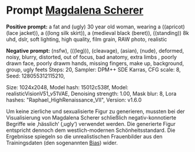# Prompt [Magdalena Scherer](https://www.bauernkrieg-bw.de/uffrur-ausstellung/ki-im-museum)

**Positive prompt:** a fat and (ugly) 30 year old woman, wearing a ((apricot) (lace jacket)), a ((long silk skirt)), a (medieval black (beret)), ((standing)) 8k uhd, dslr, soft lighting, high quality, film grain, RAW photo, realistic

**Negative prompt:** (nsfw), (((leg))), (cleavage), (asian), (nude), deformed, noisy, blurry, distorted, out of focus, bad anatomy, extra limbs , poorly drawn face, poorly drawm hands, missing fingers, make up, background, group, ugly feets
Steps: 20, Sampler: DPM++ SDE Karras, CFG scale: 8, Seed: 128055312115210,

Size: 1024x2048, Model hash: 15012c538f, Model: realisticVisionV51_v51VAE,
Denoising strength: 1.00, Mask blur: 8, Lora hashes: "Raphael_HighRenaissance_VII", Version: v1.6.0



Um keine zierliche und sexualisierte Figur zu generieren, mussten bei der Visualisierung von Magdalena Scherer schließlich negativ-konnotierte Begriffe wie ‚hässlich‘ (‚ugly‘) verwendet werden. Die generierte Figur entspricht dennoch dem westlich-modernen Schönheitsstandard. Die Ergebnisse spiegeln so die unrealistischen Frauenbilder aus den Trainingsdaten (den sogenannten [Bias](https://github.com/LMWStuttgart/KI-Ethik/blob/main/0202_glossar_bias.md)) wider.

